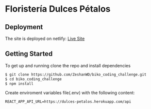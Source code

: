 # Floristería Dulces Pétalos

## Deployment

The site is deployed on netlify:
[Live Site](https://biko-challenge.netlify.app/)

## Getting Started

To get up and running clone the repo and install dependencies

```bash
$ git clone https://github.com/ZeshanWD/biko_coding_challenge.git
$ cd biko_coding_challenge
$ npm install
```

Create enviroment variables file(.env) with the following content:

```
REACT_APP_API_URL=https://dulces-petalos.herokuapp.com/api
```

